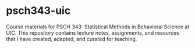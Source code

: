 # psch343-uic
Course materials for PSCH 343: Statistical Methods in Behavioral Science at UIC. This repository contains lecture notes, assignments, and resources that I have created, adapted, and curated for teaching.
